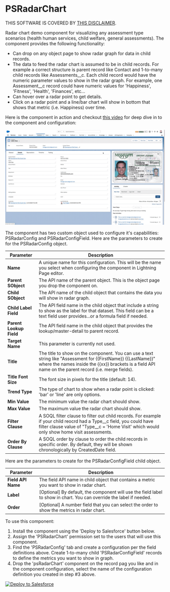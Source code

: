 # PSRadarChart

THIS SOFTWARE IS COVERED BY [THIS DISCLAIMER](https://raw.githubusercontent.com/thedges/Disclaimer/master/disclaimer.txt).

Radar chart demo component for visualizing any assessment type scenarios (health human services, child welfare, general assessments). The component provides the following functionality:
* Can drop on any object page to show radar graph for data in child records. 
* The data to feed the radar chart is assumed to be in child records. For example a correct structure is parent record like Contact and 1-to-many child records like Assessments__c. Each child record would have the numeric parameter values to show in the radar graph. For example, one Assessment__c record could have numeric values for 'Happiness', 'Fitness', 'Health', 'Finances', etc... 
* Can hover over a radar point to get details.
* Click on a radar point and a line/bar chart will show in bottom that shows that metric (i.e. Happiness) over time.

Here is the component in action and checkout [this video](https://github.com/thedges/PSRadarChart/blob/master/PSRadarChart.mp4) for deep dive in to the component and configuration:

![alt text](https://github.com/thedges/PSRadarChart/blob/master/PSRadarChart.gif "Sample Image")

The component has two custom object used to configure it's capabilities: PSRadarConfig and PSRadarConfigField. Here are the parameters to create for the PSRadarConfig object.

| Parameter | Description |
|-----------|-------------|
| <b>Name</b> | A unique name for this configuration. This will be the name you select when configuring the component in Lightning Page editor.|
| <b>Parent SObject</b> | The API name of the parent object. This is the object page you drop the component on. |
| <b>Child SObject</b> | The API name of the child object that contains the data you will show in radar graph. |
| <b>Child Label Field</b> | The API field name in the child object that include a string to show as the label for that dataset. This field can be a text field user provides...or a formula field if needed.  |
| <b>Parent Lookup Field</b> | The API field name in the child object that provides the lookup/master-detail to parent record. |
| <b>Target Name</b> | This parameter is currently not used. |
| <b>Title</b> | The title to show on the component. You can use a text string like "Assessment for {{FirstName}} {{LastName}}" where the names inside the {{xx}} brackets is a field API name on the parent record (i.e. merge fields). |
| <b>Title Font Size</b> | The font size in pixels for the title (default: 14). |
| <b>Trend Type</b> | The type of chart to show when a radar point is clicked: 'bar' or 'line' are only options. |
| <b>Min Value</b> | The minimum value the radar chart should show. |
| <b>Max Value</b> | The maximum value the radar chart should show. |
| <b>Filter Clause</b> | A SOQL filter clause to filter out child records. For example if your child reocrd had a Type__c field, you could have filter clause value of "Type__c = 'Home Visit' which would only show home visit assessments. |
| <b>Order By Clause</b> | A SOQL order by clause to order the child records in specific order. By default, they will be shown chronologically by CreatedDate field. |

Here are the parameters to create for the PSRadarConfigField child object.

| Parameter | Description |
|-----------|-------------|
| <b>Field API Name</b> | The field API name in child object that contains a metric you want to show in radar chart. |
| <b>Label</b> | [Optional] By default, the component will use the field label to show in chart. You can override the label if needed. |
| <b>Order</b> | [Optional] A number field that you can select the order to show the metrics in radar chart. |


To use this component:
1. Install the component using the 'Deploy to Salesforce' button below.
2. Assign the 'PSRadarChart' permission set to the users that will use this component.
3. Find the 'PSRadarConfig' tab and create a configuration per the field definitions above. Create 1-to-many child 'PSRadarConfigField' records to define the metrics you want to show in graph.
4. Drop the 'psRadarChart' component on the record pag you like and in the component configuration, select the name of the configuration definition you created in step #3 above.

<a href="https://githubsfdeploy.herokuapp.com">
  <img alt="Deploy to Salesforce"
       src="https://raw.githubusercontent.com/afawcett/githubsfdeploy/master/deploy.png">
</a>

